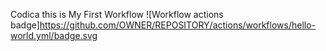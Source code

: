 Codica this is My First Workflow
![Workflow actions badge]https://github.com/OWNER/REPOSITORY/actions/workflows/hello-world.yml/badge.svg
